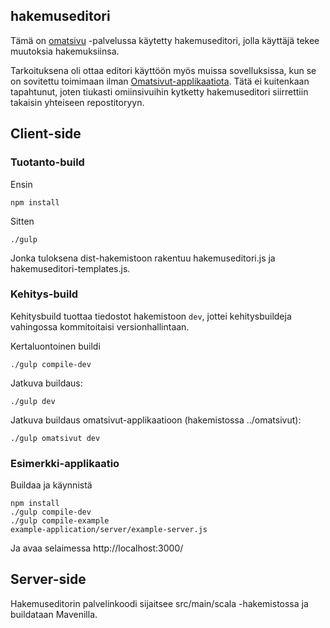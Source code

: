 ## hakemuseditori

Tämä on [omatsivu](https://github.com/Opetushallitus/omatsivut) -palvelussa käytetty hakemuseditori, jolla käyttäjä tekee muutoksia hakemuksiinsa.

Tarkoituksena oli ottaa editori käyttöön myös muissa sovelluksissa, kun se on sovitettu toimimaan ilman [Omatsivut-applikaatiota](../omatsivut). Tätä ei kuitenkaan tapahtunut, joten tiukasti omiinsivuihin kytketty hakemuseditori siirrettiin takaisin yhteiseen repostitoryyn.

## Client-side

### Tuotanto-build

Ensin

    npm install

Sitten

    ./gulp

Jonka tuloksena dist-hakemistoon rakentuu hakemuseditori.js ja hakemuseditori-templates.js.


### Kehitys-build

Kehitysbuild tuottaa tiedostot hakemistoon `dev`, jottei kehitysbuildeja vahingossa kommitoitaisi versionhallintaan.

Kertaluontoinen buildi

    ./gulp compile-dev

Jatkuva buildaus:

    ./gulp dev

Jatkuva buildaus omatsivut-applikaatioon (hakemistossa ../omatsivut):

    ./gulp omatsivut dev

### Esimerkki-applikaatio

Buildaa ja käynnistä

    npm install
    ./gulp compile-dev
    ./gulp compile-example
    example-application/server/example-server.js

Ja avaa selaimessa http://localhost:3000/

## Server-side

Hakemuseditorin palvelinkoodi sijaitsee src/main/scala -hakemistossa ja buildataan Mavenilla.

